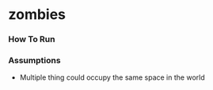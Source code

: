 # zombies

### How To Run

### Assumptions
* Multiple thing could occupy the same space in the world
